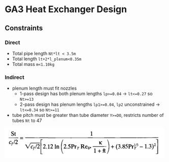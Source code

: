 # GA3 Heat Exchanger Design

## Constraints
### Direct
- Total pipe length `Nt*lt < 3.5m`
- Total length `lt+2*l_plenum<0.35m`
- Total mass `m<1.10kg`
### Indirect
- plenum length must fit nozzles
  - 1-pass design has both plenum lengths `lp>=0.04` -> `lt<=0.27` so `Nt>=13`
  - 2-pass design has plenum lengths `lp1>=0.04`, `lp2` unconstrained -> `lt<=0.34` so `Nt>=11`
- tube pitch must be greater than tube diameter `Y>=DO`, restricts number of tubes `Nt` to 47

![Stanton Number Relationship](stanton-generalised.png)

